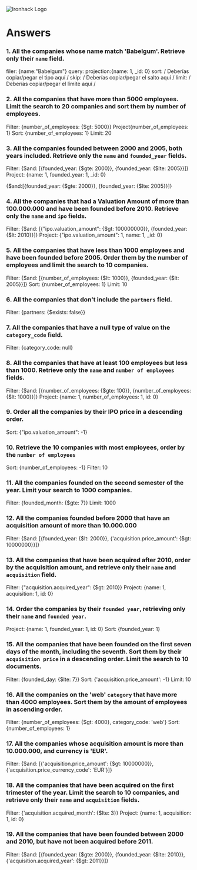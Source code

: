 ![Ironhack Logo](https://i.imgur.com/1QgrNNw.png)

# Answers

### 1. All the companies whose name match 'Babelgum'. Retrieve only their `name` field.
filer: {name:"Babelgum"}
query: 
projection:{name: 1, _id: 0}
sort: / Deberías copiar/pegar el tipo aquí /
skip: / Deberías copiar/pegar el salto aquí /
limit: / Deberías copiar/pegar el límite aquí /

### 2. All the companies that have more than 5000 employees. Limit the search to 20 companies and sort them by **number of employees**.

Filter: {number_of_employees: {$gt: 5000}}
Project{number_of_employees: 1}
Sort: {number_of_employees: 1}
Limit: 20

<!-- Your Code Goes Here -->

### 3. All the companies founded between 2000 and 2005, both years included. Retrieve only the `name` and `founded_year` fields.

Filter: {$and: [{founded_year: {$gte: 2000}}, {founded_year: {$lte: 2005}}]}
Project: {name: 1, founded_year: 1, _id: 0}
<!-- Your Code Goes Here -->
{$and:[{founded_year: {$gte: 2000}}, {founded_year: {$lte: 2005}}]}

### 4. All the companies that had a Valuation Amount of more than 100.000.000 and have been founded before 2010. Retrieve only the `name` and `ipo` fields.

Filter: {$and: [{"ipo.valuation_amount": {$gt: 100000000}}, {founded_year: {$lt: 2010}}]}
Project: {"ipo.valuation_amount": 1, name: 1, _id: 0}
<!-- Your Code Goes Here -->

### 5. All the companies that have less than 1000 employees and have been founded before 2005. Order them by the number of employees and limit the search to 10 companies.

Filter: {$and: [{number_of_employees: {$lt: 1000}}, {founded_year: {$lt: 2005}}]}
Sort: {number_of_employees: 1}
Limit: 10

<!-- Your Code Goes Here -->

### 6. All the companies that don't include the `partners` field.
Filter: {partners: {$exists: false}}
<!-- Your Code Goes Here -->

### 7. All the companies that have a null type of value on the `category_code` field.
Filter: {category_code: null}
<!-- Your Code Goes Here -->

### 8. All the companies that have at least 100 employees but less than 1000. Retrieve only the `name` and `number of employees` fields.

Filter: {$and: [{number_of_employees: {$gte: 100}}, {number_of_employees: {$lt: 1000}}]}
Project: {name: 1, number_of_employees: 1, id: 0}

<!-- Your Code Goes Here -->

### 9. Order all the companies by their IPO price in a descending order.

Sort: {"ipo.valuation_amount": -1}
<!-- Your Code Goes Here -->

### 10. Retrieve the 10 companies with most employees, order by the `number of employees`

Sort: {number_of_employees: -1}
Filter: 10
<!-- Your Code Goes Here -->

### 11. All the companies founded on the second semester of the year. Limit your search to 1000 companies.
Filter: {founded_month: {$gte: 7}}
Limit: 1000
<!-- Your Code Goes Here -->

### 12. All the companies founded before 2000 that have an acquisition amount of more than 10.000.000

Filter: {$and: [{founded_year: {$lt: 2000}}, {'acquisition.price_amount': {$gt: 10000000}}]}

<!-- Your Code Goes Here -->

### 13. All the companies that have been acquired after 2010, order by the acquisition amount, and retrieve only their `name` and `acquisition` field.
Filter: {"acquisition.acquired_year": {$gt: 2010}}
Project: {name: 1, acquisition: 1, id: 0}
<!-- Your Code Goes Here -->

### 14. Order the companies by their `founded year`, retrieving only their `name` and `founded year`.

Project: {name: 1, founded_year: 1, id: 0}
Sort: {founded_year: 1}

<!-- Your Code Goes Here -->

### 15. All the companies that have been founded on the first seven days of the month, including the seventh. Sort them by their `acquisition price` in a descending order. Limit the search to 10 documents.

Filter: {founded_day: {$lte: 7}}
Sort: {'acquisition.price_amount': -1}
Limit: 10
<!-- Your Code Goes Here -->

### 16. All the companies on the 'web' `category` that have more than 4000 employees. Sort them by the amount of employees in ascending order.

Filter: {number_of_employees: {$gt: 4000}, category_code: 'web'}
Sort: {number_of_employees: 1}
<!-- Your Code Goes Here -->

### 17. All the companies whose acquisition amount is more than 10.000.000, and currency is 'EUR'.
Filter: {$and: [{'acquisition.price_amount': {$gt: 10000000}}, {'acquisition.price_currency_code': 'EUR'}]}
<!-- Your Code Goes Here -->

### 18. All the companies that have been acquired on the first trimester of the year. Limit the search to 10 companies, and retrieve only their `name` and `acquisition` fields.

Filter: {'acquisition.acquired_month': {$lte: 3}}
Project: {name: 1, acquisition: 1, id: 0}
<!-- Your Code Goes Here -->

### 19. All the companies that have been founded between 2000 and 2010, but have not been acquired before 2011.
Filter: {$and: [{founded_year: {$gte: 2000}}, {founded_year: {$lte: 2010}}, {'acquisition.acquired_year': {$gt: 2011}}]}
<!-- Your Code Goes Here -->
